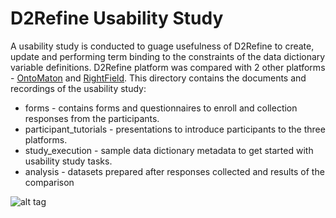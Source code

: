 D2Refine Usability Study
========================

A usability study is conducted to guage usefulness of D2Refine to create, update and performing term binding to the constraints of the data dictionary variable definitions.  D2Refine platform was compared with 2 other platforms - [OntoMaton](https://github.com/ISA-tools/OntoMaton) and [RightField](http://www.rightfield.org.uk/).
This directory contains the documents and recordings of the usability study:
- forms - contains forms and questionnaires to enroll and collection responses from the participants.
- participant_tutorials - presentations to introduce participants to the three platforms.
- study_execution - sample data dictionary metadata to get started with usability study tasks.
- analysis - datasets prepared after responses collected and results of the comparison

![alt tag](https://github.com/caCDE-QA/D2Refine/blob/master/docs/img/D2Rfavorite.png)
